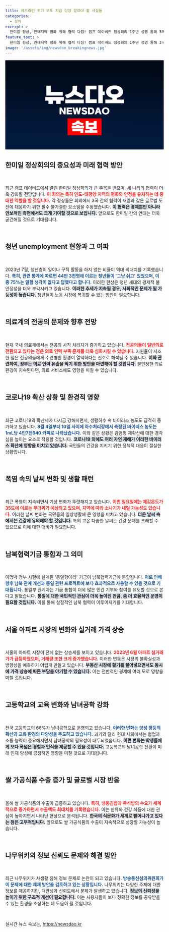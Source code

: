 ```yaml
---
title: 헤드라인 위기 보도 지금 당장 알아야 할 사실들
categories:
  - 정치
excerpt: >
  한미일 정상, 인태지역 평화 위해 협력 다짐! 캠프 데이비드 정상회의 1주년 성명 통해 3국의 연대와 대응 결의. 역내 안보에 필수적인 협력의 필요성을 강조하며, 세계의 도전에 맞서겠다. 클릭해서 더 알아보세요!
feature_text: >
  한미일 정상, 인태지역 평화 위해 협력 다짐! 캠프 데이비드 정상회의 1주년 성명 통해 3국의 연대와 대응 결의. 역내 안보에 필수적인 협력의 필요성을 강조하며, 세계의 도전에 맞서겠다. 클릭해서 더 알아보세요!
image: '/assets/img/newsdao_breakingnews.jpg'
---
```


<p><img src="/assets/img/newsdao_breakingnews.jpg" alt="koreaapp 속보" /></p>

<h2 data-ke-size="size26">한미일 정상회의의 중요성과 미래 협력 방안</h2>

<p data-ke-size="size16">&nbsp;</p>

<p data-ke-size="size16">최근 캠프 데이비드에서 열린 한미일 정상회의가 큰 주목을 받으며, 세 나라의 협력이 더욱 강화될 전망입니다. <b><span style="color: #ee2323;">이 회의는 특히 인도-태평양 지역의 평화와 안정을 유지하는 데 중대한 역할을 할 것입니다.</span></b> 각 정상들은 회의에서 3국 간의 협력이 재앙과 같은 글로벌 도전에 대응하기 위한 필수 불가결한 요소임을 주장했습니다. <b><span style="background-color: #21538527;">이 협력은 경제뿐만 아니라 안보적인 측면에서도 크게 기여할 것으로 보입니다.</span></b> 앞으로도 한미일 간의 연대는 더욱 굳건해질 것으로 기대됩니다.</p>

<p data-ke-size="size16">&nbsp;</p>

<h2 data-ke-size="size26">청년 unemployment 현황과 그 여파</h2>

<p data-ke-size="size16">&nbsp;</p>

<p data-ke-size="size16">2023년 7월, 청년층이 일이나 구직 활동을 하지 않는 비율이 역대 최대치를 기록했습니다. <b><span style="color: #1a5490;">특히, 관련 통계에 따르면 44만 3천명에 이르는 청년들이 '그냥 쉬고' 있었으며, 이 중 75%는 일할 생각이 없다고 답했다고 합니다.</span></b> 이러한 현상은 청년 세대의 경제적 불안정성을 더욱 부각시키고 있습니다. <b><span style="background-color: #21538527;">이러한 추세가 지속될 경우, 사회적인 문제가 될 가능성이 높습니다.</span></b> 청년들이 노동 시장에 복귀할 수 있는 방안이 필요합니다.</p>

<p data-ke-size="size16">&nbsp;</p>

<h2 data-ke-size="size26">의료계의 전공의 문제와 향후 전망</h2>

<p data-ke-size="size16">&nbsp;</p>

<p data-ke-size="size16">현재 국내 의료계에서는 전공의 사직 처리자가 증가하고 있습니다. <b><span style="color: #ee2323;">전공의들이 일반의로 전환되고 있다는 점은 의료 인력 부족 문제를 더욱 심화시킬 수 있습니다.</span></b> 지원율이 저조한 점은 전공의들에게 수련병원 환경이 열악하다는 신호로 해석될 수 있습니다. <b><span style="background-color: #21538527;">이와 관련하여, 정부는 의료 인력 유출을 막기 위한 방안을 마련해야 할 것입니다.</span></b> 불안정한 의료 환경이 지속된다면, 의료 서비스에도 영향을 미칠 수 있습니다.</p>

<p data-ke-size="size16">&nbsp;</p>

<h2 data-ke-size="size26">코로나19 확산 상황 및 환경적 영향</h2>

<p data-ke-size="size16">&nbsp;</p>

<p data-ke-size="size16">최근 코로나19의 확산세가 다시금 강해지면서, 생활하수 속 바이러스 농도도 급격히 증가하고 있습니다. <b><span style="color: #1a5490;">8월 4일부터 10일 사이에 하수처리장에서 측정된 바이러스 농도는 1mL당 4만7천640 카피로 나타났습니다.</span></b> 이와 같은 상황은 감염병 재확산에 대한 경각심을 높이는 요소로 작용할 것입니다. <b><span style="background-color: #21538527;">코로나19 외에도 여러 자연 재해가 이러한 바이러스 확산에 영향을 미치고 있습니다.</span></b> 국민들의 건강을 지키기 위한 정책적 대응이 절실한 상황입니다.</p>

<p data-ke-size="size16">&nbsp;</p>

<h2 data-ke-size="size26">폭염 속의 날씨 변화 및 생활 패턴</h2>

<p data-ke-size="size16">&nbsp;</p>

<p data-ke-size="size16">최근 폭염이 지속되면서 기상 변화가 뚜렷해지고 있습니다. <b><span style="color: #ee2323;">이번 일요일에는 체감온도가 35도에 이르는 무더위가 예상되고 있으며, 지역에 따라 소나기가 내릴 가능성도 있습니다.</span></b> 이러한 날씨 변화는 국민들의 일상생활에 큰 영향을 미치고 있습니다. <b><span style="background-color: #21538527;">더운 날씨 속에서는 건강에 유의해야 할 것입니다.</span></b> 특히 고온 다습한 날씨는 건강 문제를 초래할 수 있으므로 이에 대한 대비가 필요합니다.</p>

<p data-ke-size="size16">&nbsp;</p>

<h2 data-ke-size="size26">남북협력기금 통합과 그 의미</h2>

<p data-ke-size="size16">&nbsp;</p>

<p data-ke-size="size16">이명박 정부 시절에 설계된 '통일항아리' 기금이 남북협력기금에 통합됩니다. <b><span style="color: #1a5490;">이로 인해 향후 남북 관계 개선과 통일 관련 프로젝트에 보다 효과적으로 사용할 수 있을 것으로 기대됩니다.</span></b> 통일부 관계자는 기금 통합이 더욱 많은 민간 기부와 참여를 유도할 것으로 본다고 밝혔습니다. <b><span style="background-color: #21538527;">통일에 대한 국민적인 관심이 더욱 높아진 만큼, 좀 더 효율적인 운영이 필요할 것입니다.</span></b> 이를 통해 실질적인 남북 협력이 이루어지기를 기대합니다.</p>

<p data-ke-size="size16">&nbsp;</p>

<h2 data-ke-size="size26">서울 아파트 시장의 변화와 실거래 가격 상승</h2>

<p data-ke-size="size16">&nbsp;</p>

<p data-ke-size="size16">서울의 아파트 시장이 전례 없는 상승세를 보이고 있습니다. <b><span style="color: #ee2323;">2023년 6월 아파트 실거래가가 급등하였으며, 거래량 또한 크게 증가했습니다.</span></b> 이러한 변동은 시장의 불확실성과 방향성을 예측하기 어렵게 만들고 있습니다. <b><span style="background-color: #21538527;">부동산 시장에 활기를 불어넣으면서도 동시에 가격 상승에 따른 부담을 야기할 수 있습니다.</span></b> 이는 전반적인 경제에 여러 모로 영향을 미칠 것입니다.</p>

<p data-ke-size="size16">&nbsp;</p>

<h2 data-ke-size="size26">고등학교의 교육 변화와 남녀공학 강화</h2>

<p data-ke-size="size16">&nbsp;</p>

<p data-ke-size="size16">전국 고등학교의 66%가 남녀공학으로 운영되고 있습니다. <b><span style="color: #1a5490;">이러한 변화는 양성 평등의 확산과 교육 환경의 다양성을 주도하고 있습니다.</span></b> 과거와 달리 현대 사회에서는 협업과 소통 능력이 중요해지면서 남녀공학의 필요성이 대두되었습니다. <b><span style="background-color: #21538527;">이런 변화는 학생들에게 보다 폭넓은 경험과 인식을 제공할 수 있을 것입니다.</span></b> 고등학교의 남녀공학 전환이 미래 인재 양성에 긍정적인 영향을 미칠 것으로 기대됩니다.</p>

<p data-ke-size="size16">&nbsp;</p>

<h2 data-ke-size="size26">쌀 가공식품 수출 증가 및 글로벌 시장 반응</h2>

<p data-ke-size="size16">&nbsp;</p>

<p data-ke-size="size16">올해 쌀 가공식품의 수출이 급증하고 있습니다. <b><span style="color: #ee2323;">특히, 냉동김밥과 즉석밥의 수요가 세계적으로 증가하면서 수출액도 최대치를 기록했습니다.</span></b> 이는 한류와 건강 식품에 대한 관심이 높아지면서 나타난 현상으로 분석됩니다. <b><span style="background-color: #21538527;">한국의 식문화가 세계로 뻗어나가고 있다는 점은 고무적입니다.</span></b> 앞으로도 쌀 가공식품의 수출이 지속적으로 성장할 가능성이 높습니다.</p>

<p data-ke-size="size16">&nbsp;</p>

<h2 data-ke-size="size26">나무위키의 정보 신뢰도 문제와 해결 방안</h2>

<p data-ke-size="size16">&nbsp;</p>

<p data-ke-size="size16">최근 나무위키가 사생활 침해 정보 문제로 논란이 되고 있습니다. <b><span style="color: #1a5490;">방송통신심의위원회가 이 문제에 대한 제재 방안을 검토하고 있는 상황입니다.</span></b> 나무위키는 다양한 주제에 대한 정보를 제공하지만, 객관성과 신뢰도에서 문제가 발생하고 있습니다. <b><span style="background-color: #21538527;">정보의 신뢰성을 높이기 위한 구조적 개선이 필요합니다.</span></b> 이는 사용자들이 보다 정확한 정보를 공유받을 수 있는 환경을 조성하는 데 도움이 될 것입니다.</p>

<p data-ke-size="size16">&nbsp;</p>
실시간 뉴스 속보는, <a href="https://newsdao.kr" rel="dofollow">https://newsdao.kr</a>


